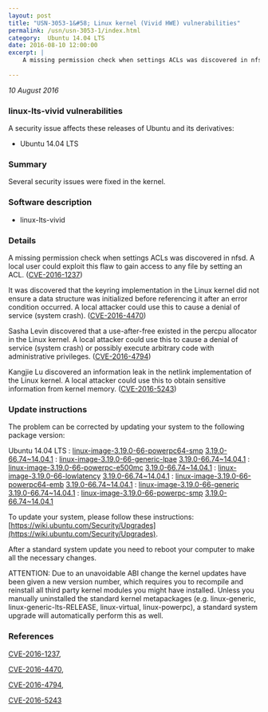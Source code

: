 ```yaml
---
layout: post
title: "USN-3053-1&#58; Linux kernel (Vivid HWE) vulnerabilities"
permalink: /usn/usn-3053-1/index.html
category:  Ubuntu 14.04 LTS
date: 2016-08-10 12:00:00
excerpt: |
    A missing permission check when settings ACLs was discovered in nfsd. A local user could exploit this flaw to gain access to any file by setting an ACL. ([CVE-2016-1237](http://people.ubuntu.com/~ubuntu-security/cve/CVE-2016-1237))
    
--- 
```

 
 

*10 August 2016*

### linux-lts-vivid vulnerabilities

A security issue affects these releases of Ubuntu and its derivatives:

* Ubuntu 14.04 LTS

### Summary

Several security issues were fixed in the kernel. 

### Software description

* linux-lts-vivid 

### Details

A missing permission check when settings ACLs was discovered in nfsd. A local user could exploit this flaw to gain access to any file by setting an ACL. ([CVE-2016-1237](http://people.ubuntu.com/~ubuntu-security/cve/CVE-2016-1237))

It was discovered that the keyring implementation in the Linux kernel did not ensure a data structure was initialized before referencing it after an error condition occurred. A local attacker could use this to cause a denial of service (system crash). ([CVE-2016-4470](http://people.ubuntu.com/~ubuntu-security/cve/CVE-2016-4470))

Sasha Levin discovered that a use-after-free existed in the percpu allocator in the Linux kernel. A local attacker could use this to cause a denial of service (system crash) or possibly execute arbitrary code with administrative privileges. ([CVE-2016-4794](http://people.ubuntu.com/~ubuntu-security/cve/CVE-2016-4794))

Kangjie Lu discovered an information leak in the netlink implementation of the Linux kernel. A local attacker could use this to obtain sensitive information from kernel memory. ([CVE-2016-5243](http://people.ubuntu.com/~ubuntu-security/cve/CVE-2016-5243)) 

### Update instructions

The problem can be corrected by updating your system to the following package version:

Ubuntu 14.04 LTS
 : [linux-image-3.19.0-66-powerpc64-smp](https://launchpad.net/ubuntu/+source/linux-lts-vivid) <span> [3.19.0-66.74~14.04.1](https://launchpad.net/ubuntu/+source/linux-lts-vivid/3.19.0-66.74~14.04.1) </span> 
 : [linux-image-3.19.0-66-generic-lpae](https://launchpad.net/ubuntu/+source/linux-lts-vivid) <span> [3.19.0-66.74~14.04.1](https://launchpad.net/ubuntu/+source/linux-lts-vivid/3.19.0-66.74~14.04.1) </span> 
 : [linux-image-3.19.0-66-powerpc-e500mc](https://launchpad.net/ubuntu/+source/linux-lts-vivid) <span> [3.19.0-66.74~14.04.1](https://launchpad.net/ubuntu/+source/linux-lts-vivid/3.19.0-66.74~14.04.1) </span> 
 : [linux-image-3.19.0-66-lowlatency](https://launchpad.net/ubuntu/+source/linux-lts-vivid) <span> [3.19.0-66.74~14.04.1](https://launchpad.net/ubuntu/+source/linux-lts-vivid/3.19.0-66.74~14.04.1) </span> 
 : [linux-image-3.19.0-66-powerpc64-emb](https://launchpad.net/ubuntu/+source/linux-lts-vivid) <span> [3.19.0-66.74~14.04.1](https://launchpad.net/ubuntu/+source/linux-lts-vivid/3.19.0-66.74~14.04.1) </span> 
 : [linux-image-3.19.0-66-generic](https://launchpad.net/ubuntu/+source/linux-lts-vivid) <span> [3.19.0-66.74~14.04.1](https://launchpad.net/ubuntu/+source/linux-lts-vivid/3.19.0-66.74~14.04.1) </span> 
 : [linux-image-3.19.0-66-powerpc-smp](https://launchpad.net/ubuntu/+source/linux-lts-vivid) <span> [3.19.0-66.74~14.04.1](https://launchpad.net/ubuntu/+source/linux-lts-vivid/3.19.0-66.74~14.04.1) </span> 

To update your system, please follow these instructions: [https://wiki.ubuntu.com/Security/Upgrades](https://wiki.ubuntu.com/Security/Upgrades).

After a standard system update you need to reboot your computer to make all the necessary changes.

ATTENTION: Due to an unavoidable ABI change the kernel updates have been given a new version number, which requires you to recompile and reinstall all third party kernel modules you might have installed. Unless you manually uninstalled the standard kernel metapackages (e.g. linux-generic, linux-generic-lts-RELEASE, linux-virtual, linux-powerpc), a standard system upgrade will automatically perform this as well. 

### References

 
 [CVE-2016-1237](http://people.ubuntu.com/~ubuntu-security/cve/CVE-2016-1237), 

 [CVE-2016-4470](http://people.ubuntu.com/~ubuntu-security/cve/CVE-2016-4470), 

 [CVE-2016-4794](http://people.ubuntu.com/~ubuntu-security/cve/CVE-2016-4794), 

 [CVE-2016-5243](http://people.ubuntu.com/~ubuntu-security/cve/CVE-2016-5243)
 

